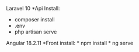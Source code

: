 Laravel 10
*Api Install: 
  * composer install
  *  .env
  *  php artisan serve

Angular 18.2.11
  *Front install: 
    * npm install 
    * ng serve 
